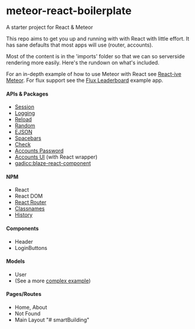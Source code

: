 # meteor-react-boilerplate
A starter project for React &amp; Meteor

This repo aims to get you up and running with with React with little effort. It has sane defaults that
most apps will use (router, accounts).

Most of the content is in the 'imports' folder so that we can so serverside rendering more easily. Here's the
rundown on what's included.

For an in-depth example of how to use Meteor with React see
[React-ive Meteor](https://github.com/AdamBrodzinski/react-ive-meteor). For flux support see the [Flux Leaderboard](https://github.com/AdamBrodzinski/meteor-flux-leaderboard) example app.

#### APIs & Packages
- [Session](https://docs.meteor.com/api/session.html)
- [Logging](https://atmospherejs.com/meteor/logging)
- [Reload](https://atmospherejs.com/meteor/reload)
- [Random](https://docs.meteor.com/packages/random.html)
- [EJSON](https://docs.meteor.com/api/ejson.html)
- [Spacebars](https://docs.meteor.com/packages/spacebars.html)
- [Check](https://docs.meteor.com/api/check.html)
- [Accounts Password](http://docs.meteor.com/api/passwords.html)
- [Accounts UI](https://docs.meteor.com/packages/accounts-ui.html) (with React wrapper)
- [gadicc:blaze-react-component](https://github.com/gadicc/meteor-blaze-react-component/)

#### NPM
- React
- React DOM
- [React Router](https://github.com/reactjs/react-router)
- [Classnames](https://github.com/JedWatson/classnames)
- [History](https://github.com/ReactTraining/history)

#### Components
- Header
- LoginButtons

#### Models
- User
- (See a more [complex example](https://github.com/AdamBrodzinski/react-ive-meteor/blob/master/both/models/post.js))

#### Pages/Routes
- Home, About
- Not Found
- Main Layout
"# smartBuilding" 
